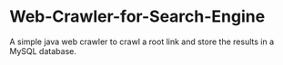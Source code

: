 # Web-Crawler-for-Search-Engine
A simple java web crawler to crawl a root link and store the results in a MySQL database.
